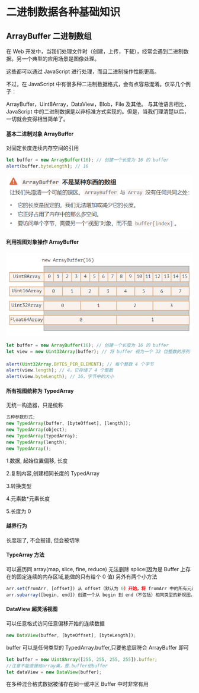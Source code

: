 # 二进制数据各种基础知识

## ArrayBuffer 二进制数组

在 Web 开发中，当我们处理文件时（创建，上传，下载），经常会遇到二进制数据。另一个典型的应用场景是图像处理。

这些都可以通过 JavaScript 进行处理，而且二进制操作性能更高。

不过，在 JavaScript 中有很多种二进制数据格式，会有点容易混淆。仅举几个例子：

ArrayBuffer，Uint8Array，DataView，Blob，File 及其他。
与其他语言相比，JavaScript 中的二进制数据是以非标准方式实现的。但是，当我们理清楚以后，一切就会变得相当简单了。

#### 基本二进制对象 ArrayBuffer

对固定长度连续内存空间的引用

```js
let buffer = new ArrayBuffer(16); // 创建一个长度为 16 的 buffer
alert(buffer.byteLength); // 16
```

![Alt text](image.png)

#### 利用视图对象操作 ArrayBuffer

![Alt text](image-1.png)

```js
let buffer = new ArrayBuffer(16); // 创建一个长度为 16 的 buffer
let view = new Uint32Array(buffer); // 将 buffer 视为一个 32 位整数的序列

alert(Uint32Array.BYTES_PER_ELEMENT); // 每个整数 4 个字节
alert(view.length); // 4，它存储了 4 个整数
alert(view.byteLength); // 16，字节中的大小
```

#### 所有视图统称为 TypedArray

无统一构造器，只是统称

```js
五种参数形式;
new TypedArray(buffer, [byteOffset], [length]);
new TypedArray(object);
new TypedArray(typedArray);
new TypedArray(length);
new TypedArray();
```

1.数据, 起始位置偏移, 长度

2.复制内容,创建相同长度的 TypedArray

3.转换类型

4.元素数\*元素长度

5.长度为 0

#### 越界行为

长度超了, 不会报错, 但会被切除

#### TypeArray 方法

可以遍历同 array(map, slice, fine, reduce)
无法删除 splice(因为是 Buffer 上存在的固定连续的内存区域,能做的只有给个 0 值)
另外有两个小方法

```js
arr.set(fromArr, [offset]) 从 offset（默认为 0）开始，将 fromArr 中的所有元素复制到 arr。
arr.subarray([begin, end]) 创建一个从 begin 到 end（不包括）相同类型的新视图。这类似于 slice 方法（同样也支持），但不复制任何内容 —— 只是创建一个新视图，以对给定片段的数据进行操作。
```

#### DataView 超灵活视图

可以任意格式访问任意偏移开始的连续数据

```js
new DataView(buffer, [byteOffset], [byteLength]);
```

buffer 可以是任何类型的 TypedArray.buffer,只要他底层符合 ArrayBuffer 即可

```js
let buffer = new Uint8Array([255, 255, 255, 255]).buffer;
//注意不能直接给array奥，要.buffer给buffer
let dataView = new DataView(buffer);
```

在多种混合格式数据被储存在同一缓冲区 Buffer 中时非常有用